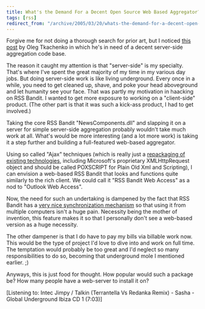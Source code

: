 ```yaml
---
title: What's the Demand For a Decent Open Source Web Based Aggregator?
tags: [rss]
redirect_from: "/archive/2005/03/20/whats-the-demand-for-a-decent-open-source-web-based-aggregator.aspx/"
---
```


Forgive me for not doing a thorough search for prior art, but I noticed
[this post](http://www.tkachenko.com/blog/archives/000407.html) by Oleg
Tkachenko in which he's in need of a decent server-side aggregation code
base.

The reason it caught my attention is that "server-side" is my specialty.
That's where I've spent the great majority of my time in my various day
jobs. But doing server-side work is like living underground. Every once
in a while, you need to get cleaned up, shave, and poke your head
aboveground and let humanity see your face. That was partly my
motivation in haacking on RSS Bandit. I wanted to get more exposure to
working on a "client-side" product. (The other part is that it was such
a kick-ass product, I had to get involved.)

Taking the core RSS Bandit "NewsComponents.dll" and slapping it on a
server for simple server-side aggregation probably wouldn't take much
work at all. What's would be more interesting (and a lot more work) is
taking it a step further and building a full-featured web-based
aggregator.

Using so called "Ajax" techniques (which is really just a [repackaging
of existing
technologies](http://www.25hoursaday.com/weblog/PermaLink.aspx?guid=018ea507-4a62-4493-b01b-321e3672d725),
including Microsoft's proprietary XMLHttpRequest object and should be
called POXSCRIPT for Plain Old Xml and Scripting), I can envision a
web-based RSS Bandit that looks and functions quite similarly to the
rich client. We could call it "RSS Bandit Web Access" as a nod to
"Outlook Web Access".

Now, the need for such an undertaking is dampened by the fact that RSS
Bandit has a [very nice synchronization
mechanism](http://www.rssbandit.org/docs/html/syncronization/using_bandit_from_multiple_computers.htm)
so that using it from multiple computers isn't a huge pain. Necessity
being the mother of invention, this feature makes it so that I
personally don't see a web-based version as a huge necessity.

The other dampener is that I do have to pay my bills via billable work
now. This would be the type of project I'd love to dive into and work on
full time. The temptation would probably be too great and I'd neglect so
many responsibilities to do so, becoming that underground mole I
mentioned earlier. ;)

Anyways, this is just food for thought. How popular would such a package
be? How many people have a web-server to install it on?

[Listening to: Intec Jimpy / Talkin (Terrantella Vs Redanka Remix) -
Sasha - Global Underground Ibiza CD 1 (7:03)]

